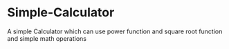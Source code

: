 # Simple-Calculator

A simple Calculator which can use power function and square root function and simple math operations

